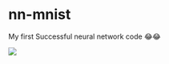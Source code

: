 # nn-mnist
My first Successful neural network code 😂😂

[<img src='https://colab.research.google.com/assets/colab-badge.svg'>](https://colab.research.google.com/github/anjalbinayak/nn-mnist/blob/master/Handwritten%20Digit%20Recognition.ipynb)



